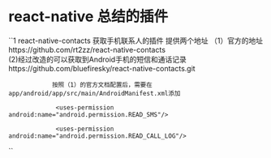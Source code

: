 # react-native 总结的插件
``1 react-native-contacts 获取手机联系人的插件
 提供两个地址  （1）官方的地址https://github.com/rt2zz/react-native-contacts   
 (2)经过改造的可以获取到Android手机的短信和通话记录https://github.com/bluefiresky/react-native-contacts.git      
                
                按照（1）的官方文档配置后，需要在app/android/app/src/main/AndroidManifest.xml添加    
                 
                 <uses-permission android:name="android.permission.READ_SMS"/>   
                 
                 <uses-permission android:name="android.permission.READ_CALL_LOG"/>
``
